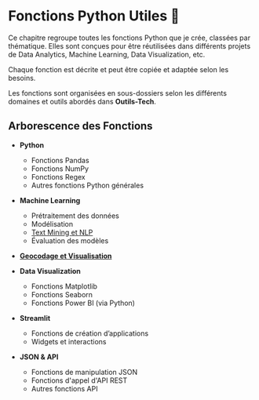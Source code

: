 # Fonctions Python Utiles 📜

Ce chapitre regroupe toutes les fonctions Python que je crée, classées par thématique. Elles sont conçues pour être réutilisées dans différents projets de Data Analytics, Machine Learning, Data Visualization, etc.

Chaque fonction est décrite et peut être copiée et adaptée selon les besoins.

Les fonctions sont organisées en sous-dossiers selon les différents domaines et outils abordés dans **Outils-Tech**.

## Arborescence des Fonctions

- **Python**  
  - Fonctions Pandas  
  - Fonctions NumPy  
  - Fonctions Regex  
  - Autres fonctions Python générales  

- **Machine Learning**  
  - Prétraitement des données  
  - Modélisation
  - [Text Mining et NLP](../fonctions/nlp.md)
  - Évaluation des modèles

- **[Geocodage et Visualisation](../fonctions/geocodage.md)**

- **Data Visualization**  
  - Fonctions Matplotlib  
  - Fonctions Seaborn  
  - Fonctions Power BI (via Python)  

- **Streamlit**  
  - Fonctions de création d’applications  
  - Widgets et interactions  

- **JSON & API**  
  - Fonctions de manipulation JSON  
  - Fonctions d'appel d'API REST  
  - Autres fonctions API  
